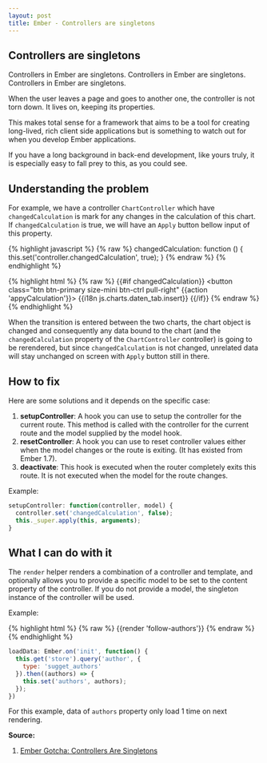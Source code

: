 ```yaml
---
layout: post
title: Ember - Controllers are singletons
---
```


## Controllers are singletons

Controllers in Ember are singletons. Controllers in Ember are singletons. Controllers in Ember are singletons.

When the user leaves a page and goes to another one, the controller is not torn down. It lives on, keeping its properties.

This makes total sense for a framework that aims to be a tool for creating long-lived, rich client side applications but is something to watch out for when you develop Ember applications.

If you have a long background in back-end development, like yours truly, it is especially easy to fall prey to this, as you could see.

## Understanding the problem

For example, we have a controller `ChartController` which have `changedCalculation` is mark for any changes in the calculation of this chart. If `changedCalculation` is true, we will have an `Apply` button bellow input of this property.

{% highlight javascript %}
{% raw %}
changedCalculation: function () {
  this.set('controller.changedCalculation', true);
}
{% endraw %}
{% endhighlight %}

{% highlight html %}
{% raw %}
{{#if changedCalculation}}
  <button class="btn btn-primary size-mini btn-ctrl pull-right" {{action 'appyCalculation'}}>
    {{i18n js.charts.daten_tab.insert}}
  </button>
{{/if}}
{% endraw %}
{% endhighlight %}

When the transition is entered between the two charts, the chart object is changed and consequently any data bound to the chart (and the `changedCalculation` property of the `ChartController` controller) is going to be rerendered, but since `changedCalculation` is not changed, unrelated data will stay unchanged on screen with `Apply` button still in there.

## How to fix

Here are some solutions and it depends on the specific case:

1. **setupController**: A hook you can use to setup the controller for the current route. This method is called with the controller for the current route and the model supplied by the model hook.
2. **resetController**: A hook you can use to reset controller values either when the model changes or the route is exiting. (It has existed from Ember 1.7).
3. **deactivate**: This hook is executed when the router completely exits this route. It is not executed when the model for the route changes.

Example:

```javascript
setupController: function(controller, model) {
  controller.set('changedCalculation', false);
  this._super.apply(this, arguments);
}
```

## What I can do with it

The `render` helper renders a combination of a controller and template, and optionally allows you to provide a specific model to be set to the content property of the controller. If you do not provide a model, the singleton instance of the controller will be used.

Example:

{% highlight html %}
{% raw %}
{{render 'follow-authors'}}
{% endraw %}
{% endhighlight %}

```javascript
loadData: Ember.on('init', function() {
  this.get('store').query('author', {
    type: 'sugget_authors'
  }).then((authors) => {
    this.set('authors', authors);
  });
})
```
For this example, data of `authors` property only load 1 time on next rendering.

**Source:**

1. [Ember Gotcha: Controllers Are Singletons](http://balinterdi.com/2014/06/26/ember-gotcha-controllers-are-singletons.html)
